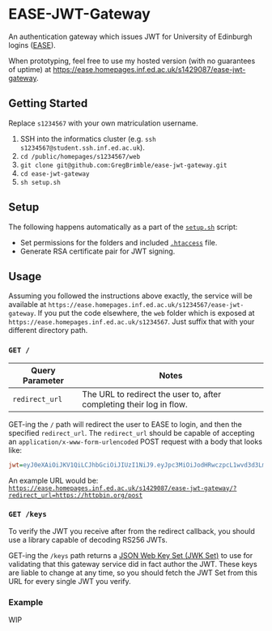 # EASE-JWT-Gateway

An authentication gateway which issues JWT for University of Edinburgh logins ([EASE](https://www.ease.ed.ac.uk/)).

When prototyping, feel free to use my hosted version (with no guarantees of uptime) at https://ease.homepages.inf.ed.ac.uk/s1429087/ease-jwt-gateway.

## Getting Started

Replace `s1234567` with your own matriculation username.

1. SSH into the informatics cluster (e.g. `ssh s1234567@student.ssh.inf.ed.ac.uk`).
1. `cd /public/homepages/s1234567/web`
1. `git clone git@github.com:GregBrimble/ease-jwt-gateway.git`
1. `cd ease-jwt-gateway`
1. `sh setup.sh`

## Setup

The following happens automatically as a part of the [`setup.sh`](./setup.sh) script:

- Set permissions for the folders and included [`.htaccess`](./htaccess) file.
- Generate RSA certificate pair for JWT signing.

## Usage

Assuming you followed the instructions above exactly, the service will be available at `https://ease.homepages.inf.ed.ac.uk/s1234567/ease-jwt-gateway`. If you put the code elsewhere, the `web` folder which is exposed at `https://ease.homepages.inf.ed.ac.uk/s1234567`. Just suffix that with your different directory path.

### `GET /`

| Query Parameter | Notes                                                                |
| --------------- | -------------------------------------------------------------------- |
| `redirect_url`  | The URL to redirect the user to, after completing their log in flow. |

GET-ing the `/` path will redirect the user to EASE to login, and then the specified `redirect_url`. The `redirect_url` should be capable of accepting an `application/x-www-form-urlencoded` POST request with a body that looks like:

```ini
jwt=eyJ0eXAiOiJKV1QiLCJhbGciOiJIUzI1NiJ9.eyJpc3MiOiJodHRwczpcL1wvd3d3LmVhc2UuZWQuYWMudWtcLyIsInN1YiI6InMxNDI5MDg3IiwiaWF0IjoxNjEyMzcyMjMxLCJuYmYiOjE2MTIzNzIyMzEsImV4cCI6MTYxMjQwODIzMX0.vMpGRHhWfwuz7X__PsJ9H9oqBwmua6ZSrCaR4i5Eep8
```

An example URL would be: [`https://ease.homepages.inf.ed.ac.uk/s1429087/ease-jwt-gateway/?redirect_url=https://httpbin.org/post`](https://ease.homepages.inf.ed.ac.uk/s1429087/ease-jwt-gateway/?redirect_url=https://httpbin.org/post)

### `GET /keys`

To verify the JWT you receive after from the redirect callback, you should use a library capable of decoding RS256 JWTs.

GET-ing the `/keys` path returns a [JSON Web Key Set (JWK Set)](https://tools.ietf.org/html/draft-ietf-jose-json-web-key-41#section-5) to use for validating that this gateway service did in fact author the JWT. These keys are liable to change at any time, so you should fetch the JWT Set from this URL for every single JWT you verify.

### Example

WIP

<!--

As an example, using the `nose-jose` package in TypeScript:

```typescript
import { JWK, JWS } from "node-jose";

const KEYS_URL =
  "https://ease.homepages.inf.ed.ac.uk/s1429087/ease-jwt-gateway/keys";

type JWTPayload = {
  iss: string;
  sub: string;
  iat: number;
  nbf: number;
  exp: number;
};

type;

const verifyJWT = async (jwt: string): Promise<JWTPayload> => {
  const keysResponse = await fetch(KEYS_URL);
  const keys = await keysResponse.json();
  const keystore = await JWK.asKeyStore(keys);

  const verifier = JWS.createVerify(keystore, {
    handlers: {},
  });
  return;
};

(async () => {
  const jwtPayload = await verifyJWT(
    "eyJ0eXAiOiJKV1QiLCJhbGciOiJIUzI1NiJ9.eyJpc3MiOiJodHRwczpcL1wvd3d3LmVhc2UuZWQuYWMudWtcLyIsInN1YiI6InMxNDI5MDg3IiwiaWF0IjoxNjEyMzcyMjMxLCJuYmYiOjE2MTIzNzIyMzEsImV4cCI6MTYxMjQwODIzMX0.vMpGRHhWfwuz7X__PsJ9H9oqBwmua6ZSrCaR4i5Eep8"
  );

  console.log(jwtPayload); // `false` if invalid, a payload otherwise
})();
```

-->
